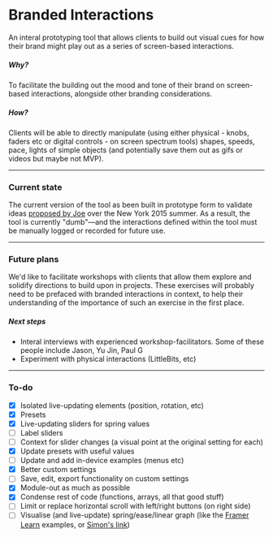 # Branded Interactions
An interal prototyping tool that allows clients to build out visual cues for how their brand might play out as a series of screen-based interactions. 

##### Why?
To facilitate the building out the mood and tone of their brand on screen-based interactions, alongside other branding considerations.

##### How?
Clients will be able to directly manipulate (using either physical - knobs, faders etc or digital controls - on screen spectrum tools) shapes, speeds, pace, lights of simple objects (and potentially save them out as gifs or videos but maybe not MVP).

***

### Current state
The current version of the tool as been built in prototype form to validate ideas [proposed by Joe](https://docs.google.com/a/ustwo.com/document/d/19qUv0BSxZoihyoiLQi-Y1dvAGcc5_rFYiQIodabg58A/edit?usp=sharing) over the New York 2015 summer. As a result, the tool is currently "dumb"—and the interactions defined within the tool must be manually logged or recorded for future use.

***

### Future plans
We'd like to facilitate workshops with clients that allow them explore and solidify directions to build upon in projects. These exercises will probably need to be prefaced with branded interactions in context, to help their understanding of the importance of such an exercise in the first place.

##### Next steps
- Interal interviews with experienced workshop-facilitators. Some of these people include Jason, Yu Jin, Paul G
- Experiment with physical interactions (LittleBits, etc)

***

### To-do
- [x] Isolated live-updating elements (position, rotation, etc)
- [x] Presets
- [x] Live-updating sliders for spring values
- [ ] Label sliders
- [ ] Context for slider changes (a visual point at the original setting for each)
- [x] Update presets with useful values
- [ ] Update and add in-device examples (menus etc)
- [x] Better custom settings
- [ ] Save, edit, export functionality on custom settings
- [x] Module-out as much as possible
- [x] Condense rest of code (functions, arrays, all that good stuff)
- [ ] Limit or replace horizontal scroll with left/right buttons (on right side)
- [ ] Visualise (and live-update) spring/ease/linear graph (like the [Framer Learn](http://framerjs.com/learn/basics/animation/) examples, or [Simon's link](http://hosted.zeh.com.br/mctween/animationtypes.html))
